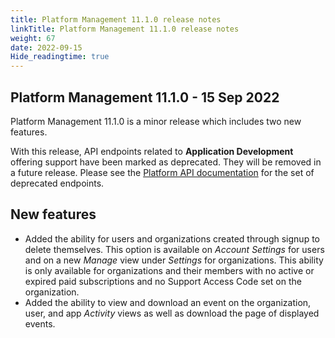 ```yaml
---
title: Platform Management 11.1.0 release notes
linkTitle: Platform Management 11.1.0 release notes
weight: 67
date: 2022-09-15
Hide_readingtime: true
---
```


## Platform Management 11.1.0 - 15 Sep 2022

Platform Management 11.1.0 is a minor release which includes two new features.

With this release, API endpoints related to **Application Development** offering support have been marked as deprecated. They will be removed in a future release. Please see the [Platform API documentation](https://platform.axway.com/api-docs.html) for the set of deprecated endpoints.

## New features

* Added the ability for users and organizations created through signup to delete themselves. This option is available on *Account Settings* for users and on a new *Manage* view under *Settings* for organizations. This ability is only available for organizations and their members with no active or expired paid subscriptions and no Support Access Code set on the organization.
* Added the ability to view and download an event on the organization, user, and app *Activity* views as well as download the page of displayed events.
